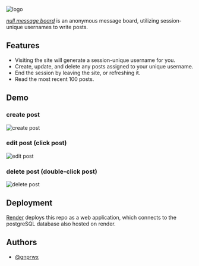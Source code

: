 ![logo]([https://nullmb.onrender.com/logo.png](https://i.ibb.co/bzMpCGN/logo.png))
 
 *[null message board](https://nullmb.onrender.com)* is an anonymous message board, utilizing session-unique usernames to write posts.


## Features

- Visiting the site will generate a session-unique username for you.
- Create, update, and delete any posts assigned to your unique username.
- End the session by leaving the site, or refreshing it.
- Read the most recent 100 posts.


## Demo

### create post
![create post](https://i.ibb.co/XCTBkSw/create-post.gif)
### edit post (click post)
![edit post](https://i.ibb.co/FqMFQf9/edit-post.gif)
### delete post (double-click post)
![delete post](https://i.ibb.co/kBh5YZV/delete-post.gif)
## Deployment

[Render](https://render.com) deploys this repo as a web application, which connects to the postgreSQL database also hosted on render.


## Authors

- [@gnprwx](https://www.github.com/gnprwx)

